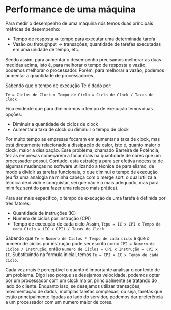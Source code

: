 # Performance de uma máquina

Para medir o desempenho de uma máquina nós temos duas principais métricas de desempenho: 
- Tempo de resposta => tempo para executar uma determinada tarefa
- Vazão ou throughput => transações, quantidade de tarefas executadas em uma unidade de tempo, etc. 

Sendo assim, para aumentar o desempenho precisamos melhorar as duas medidas acima, isto é, para melhorar o tempo de resposta e vazão, podemos melhorar o processador. Porém, para melhorar a vazão, podemos aumentar a quantidade de processadores.

Sabendo que o tempo de execução Te é dado por:


```
Te = Ciclos de Clock x Tempo de Ciclo = Ciclo de Clock / Taxas de Clock
```

Fica evidente que para diminuirmos o tempo de execução temos duas opções:

- Diminuir a quantidade de ciclos de clock
- Aumentar a taxa de clock ou diminuir o tempo de clock

Por muito tempo as empresas focaram em aumentar a taxa de clock, mas está diretamente relacionado a dissipação de calor, isto é, quanto maior o clock, maior a dissipação. Esse problema, chamado Barreira de Potência, fez as empresas começarem a focar mais na quantidade de cores que um processador possui. Contudo, esta estratégia para ser efetiva necessita de algumas mudanças no software utilizando a técnica de paralelismo, de modo a dividir as tarefas funcionais, o que diminui o tempo de execução (eu fiz uma analogia na minha cabeça com o merge sort, o qual utiliza a técnica de dividir e conquistar, sei que não é o mais adequado, mas para mim fez sentido para fazer uma relaçao mais prática).

Para ser mais específico, o tempo de execução de uma tarefa é definida por três fatores:

- Quantidade de instruções (IC)
- Numero de ciclos por instrução (CPI)
- Tempo de execução de cada ciclo
Assim, `Tcpu = IC x CPI x Tempo de cada Ciclo = (IC x CPI) / Taxas de Clock`

Sabendo que `Te = Numero de Ciclos * Tempo de cada ciclo` e que o numero de ciclos por instrução pode ser escrito como `CPI = Numero de Ciclos / Instrução`, então `Numero de Ciclos = CPI x Instrução = CPI x IC`. Substituindo na formula inicial, temos `Te = CPI x IC x Tempo de cada ciclo`.

Cada vez mais é perceptível o quanto é importante analisar o contexto de um problema. Digo isso porque se desejamos velocidade, podemos optar por um processador com um clock maior, principalmente se tratando do lado do cliente. Enquanto isso, se desejamos utilizar transações, movimentação de dados, multiplas tarefas complexas, ou seja, tarefas que estão principalmente ligadas ao lado do servidor, podemos dar preferência a um processador com um numero maior de cores.

 
